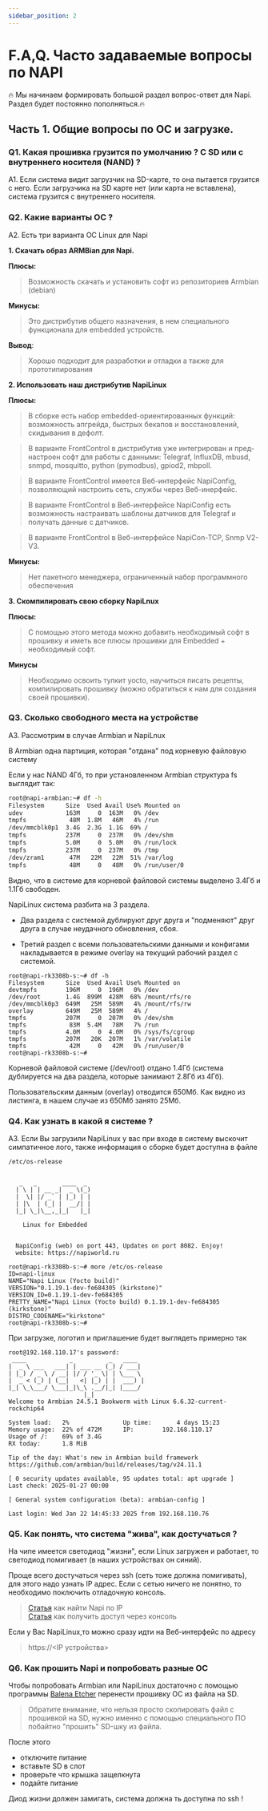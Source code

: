 ```yaml
---
sidebar_position: 2
---
```


# F.A,Q. Часто задаваемые вопросы по NAPI

:fire: Мы начинаем формировать большой раздел вопрос-ответ для Napi. Раздел будет постоянно пополняться.:fire:

## Часть 1. Общие вопросы по ОС и загрузке.

### Q1. Какая прошивка грузится по умолчанию ? С SD или с внутреннего носителя (NAND) ?

A1. Если система видит загрузчик на SD-карте, то она пытается грузится с него. Если загрузчика на SD карте нет (или карта не вставлена), система грузится с внутреннего носителя.


### Q2. Какие варианты ОС ?

А2. Есть три варианта ОС Linux для Napi

**1. Скачать образ ARMBian для Napi.**

**Плюсы:**
>Возможность скачать и установить софт из репозиториев Armbian (debian)

**Минусы:**

>Это дистрибутив общего назначения, в нем специального функционала для embedded устройств.

**Вывод**:

>Хорошо подходит для разработки и отладки а также для прототипирования

**2. Использовать наш дистрибутив NapiLinux**

**Плюсы:**

>В сборке есть набор embedded-ориентированных функций: возможность апгрейда, быстрых бекапов и восстановлений, скидывания в дефолт.

>В варианте FrontControl в дистрибутив уже интегрирован и пред-настроен софт для работы с данными: Telegraf, InfluxDB, mbusd, snmpd, mosquitto, python (pymodbus), gpiod2, mbpoll.

>В варианте FrontControl имеется Веб-интерфейс NapiConfig, позволяющий настроить сеть, службы через Веб-инерфейс.

>В варианте FrontControl в Веб-интерфейсе NapiConfig есть возможность настраивать шаблоны датчиков для Telegraf и получать данные с датчиков.

>В варианте FrontControl в Веб-интерфейсе NapiCon-TCP, Snmp V2-V3.

**Минусы:**

 >Нет пакетного менеджера, ограниченный набор программного обеспечения

**3. Скомпилировать свою сборку NapiLnux**

**Плюсы:**

>С помощью этого метода можно добавить необходимый софт в прошивку и иметь все плюсы прошивки для Embedded + необходимый софт.

**Минусы**

>Необходимо освоить тулкит yocto, научиться писать рецепты, компилировать прошивку (можно обратиться к нам для создания своей прошивки).

### Q3. Сколько свободного места на устройстве

A3. Рассмотрим в случае Armbian и NapiLnux

В Armbian одна партиция, которая "отдана" под корневую файловую систему

Если у нас NAND 4Гб, то при установленном Armbian структура fs выглядит так:

```bash
root@napi-armbian:~# df -h
Filesystem      Size  Used Avail Use% Mounted on
udev            163M     0  163M   0% /dev
tmpfs            48M  1.8M   46M   4% /run
/dev/mmcblk0p1  3.4G  2.3G  1.1G  69% /
tmpfs           237M     0  237M   0% /dev/shm
tmpfs           5.0M     0  5.0M   0% /run/lock
tmpfs           237M     0  237M   0% /tmp
/dev/zram1       47M   22M   22M  51% /var/log
tmpfs            48M     0   48M   0% /run/user/0

```

Видно, что в системе для корневой файловой системы выделено 3.4Гб и 1.1Гб свободен.

 NapiLinux система разбита на 3 раздела.

 - Два раздела с системой дублируют друг друга и "подменяют" друг друга в случае неудачного обновления, сбоя.

 - Третий раздел с всеми пользовательскими данными и конфигами накладывается в режиме overlay на текущий рабочий раздел с системой.

```
root@napi-rk3308b-s:~# df -h
Filesystem      Size  Used Avail Use% Mounted on
devtmpfs        196M     0  196M   0% /dev
/dev/root       1.4G  899M  428M  68% /mount/rfs/ro
/dev/mmcblk0p3  649M   25M  589M   4% /mount/rfs/rw
overlay         649M   25M  589M   4% /
tmpfs           207M     0  207M   0% /dev/shm
tmpfs            83M  5.4M   78M   7% /run
tmpfs           4.0M     0  4.0M   0% /sys/fs/cgroup
tmpfs           207M   20K  207M   1% /var/volatile
tmpfs            42M     0   42M   0% /run/user/0
root@napi-rk3308b-s:~#

```

Корневой файловой системе (/dev/root) отдано 1.4Гб (система дублируется на два раздела, которые занимают 2.8Гб из 4Гб).

Пользовательским данным (overlay) отводится 650Мб. Как видно из листинга, в нашем случае из 650Мб занято 25Мб.

### Q4. Как узнать в какой я системе ?

A3. Если Вы загрузили NapiLinux у вас при входе в систему выскочит симпатичное лого, также информация о сборке будет доступна в файле

`/etc/os-release`

```

   _   _       ____  _
  | \ | | __ _|  _ \(_)
  |  \| |/ _` | |_) | |
  | |\  | (_| |  __/| |
  |_| \_|\__,_|_|   |_|

    Linux for Embedded


  NapiConfig (web) on port 443, Updates on port 8082. Enjoy!
  website: https://napiworld.ru

root@napi-rk3308b-s:~# more /etc/os-release
ID=napi-linux
NAME="Napi Linux (Yocto build)"
VERSION="0.1.19.1-dev-fe684305 (kirkstone)"
VERSION_ID=0.1.19.1-dev-fe684305
PRETTY_NAME="Napi Linux (Yocto build) 0.1.19.1-dev-fe684305 (kirkstone)"
DISTRO_CODENAME="kirkstone"
root@napi-rk3308b-s:~#

```

При загрузке, логотип и приглашение будет выглядеть примерно так

```
root@192.168.110.17's password:
 ____            _          _   ____
|  _ \ ___   ___| | ___ __ (_) / ___|
| |_) / _ \ / __| |/ / '_ \| | \___ \
|  _ < (_) | (__|   <| |_) | |  ___) |
|_| \_\___/ \___|_|\_\ .__/|_| |____/
                     |_|
Welcome to Armbian 24.5.1 Bookworm with Linux 6.6.32-current-rockchip64

System load:   2%           	Up time:       4 days 15:23
Memory usage:  22% of 472M   	IP:	       192.168.110.17
Usage of /:    69% of 3.4G
RX today:      1.8 MiB

Tip of the day: What's new in Armbian build framework https://github.com/armbian/build/releases/tag/v24.11.1

[ 0 security updates available, 95 updates total: apt upgrade ]
Last check: 2025-01-27 00:00

[ General system configuration (beta): armbian-config ]

Last login: Wed Jan 22 14:45:33 2025 from 192.168.110.76
```

### Q5. Как понять, что система "жива", как достучаться ?

На чипе имеется светодиод "жизни", если Linux загружен и работает, то
светодиод помигивает (в наших устройствах он синий).

Проще всего достучаться через ssh (сеть тоже должна помигивать), для этого надо узнать IP адрес. Если с сетью ничего не понятно, то необходимо поключить отладочную консоль.

>[Статья](/software/notes/findip/) как найти Napi по IP \
>[Статья](/software/console/) как получить доступ через консоль

Если у Вас NapiLinux,то можно сразу идти на Веб-интерфейс по адресу

>https://\<IP устройства\>


### Q6. Как прошить Napi и попробовать разные ОС

Чтобы попробовать Armbian или NapiLinux достаточно c помощью программы [Balena Etcher](https://www.balena.io/etcher) перенести прошивку ОС из файла на SD.

>Обратите внимание, что нельзя просто скопировать файл с прошивкой на SD, нужно именно с помощью специального ПО побайтно "прошить" SD-шку из файла.

После этого
 - отключите питание
 - вставьте SD в слот
 - проверьте что крышка защелкнута
 - подайте питание

 Диод жизни должен замигать, система должна ть доступна по ssh !
